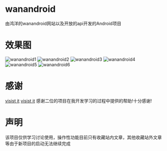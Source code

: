 # wanandroid
由鸿洋的wanandroid网站以及开放的api开发的Android项目
# **效果图**
![wanandroid1](https://raw.githubusercontent.com/wiki/mKunio/wanandroid/wanandroidclient1.png)
![wanandroid2](https://raw.githubusercontent.com/wiki/mKunio/wanandroid/wanandroidclient2.png)
![wanandroid3](https://raw.githubusercontent.com/wiki/mKunio/wanandroid/wanandroidclient3.png)
![wanandroid4](https://raw.githubusercontent.com/wiki/mKunio/wanandroid/wanandroidclient4.png)
![wanandroid5](https://raw.githubusercontent.com/wiki/mKunio/wanandroid/wanandroidclient5.png)
![wanandroid6](https://raw.githubusercontent.com/wiki/mKunio/wanandroid/wanandroidclient6.png)

# **感谢**
[visist it](https://github.com/salecoding/WanAndroid)
[visist it](https://github.com/wangzailfm/WanAndroidClient)
感谢二位的项目在我开发学习的过程中提供的帮助!十分感谢!
# **声明**
该项目仅供学习讨论使用，操作性功能目前只有收藏站内文章，其他收藏站外文章等由于新项目的启动无法继续完成
